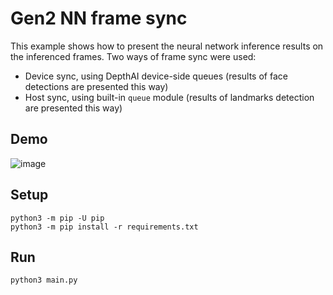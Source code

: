 # Gen2 NN frame sync

This example shows how to present the neural network inference results on the inferenced frames.
Two ways of frame sync were used:
- Device sync, using DepthAI device-side queues (results of face detections are presented this way)
- Host sync, using built-in `queue` module  (results of landmarks detection are presented this way)

## Demo

![image](https://user-images.githubusercontent.com/5244214/104956823-36f31480-59cd-11eb-9568-64c0f0003dd0.gif)


## Setup

```
python3 -m pip -U pip
python3 -m pip install -r requirements.txt
```

## Run

```
python3 main.py
```